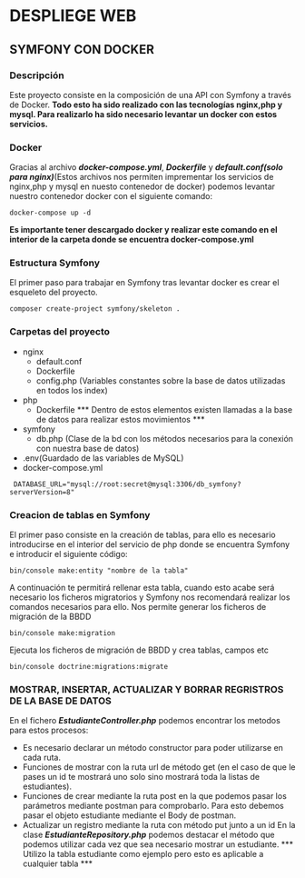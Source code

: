 # DESPLIEGE WEB
## SYMFONY CON DOCKER
### Descripción
Este proyecto consiste en la composición de una API con Symfony a través de Docker.
**Todo esto ha sido realizado con las tecnologías nginx,php y mysql. Para realizarlo ha sido necesario levantar un docker con estos servicios.**
### Docker 
Gracias al archivo ***docker-compose.yml***, ***Dockerfile*** y ***default.conf(solo para nginx)***(Estos archivos nos permiten imprementar los servicios de nginx,php y mysql en nuesto contenedor de docker) podemos levantar nuestro contenedor docker con el siguiente comando:
```
docker-compose up -d
```
__Es importante tener descargado docker y realizar este comando en el interior de la carpeta donde se encuentra docker-compose.yml__
### Estructura Symfony
El primer paso para trabajar en Symfony tras levantar docker es crear el esqueleto del proyecto.
```
composer create-project symfony/skeleton .
```
### Carpetas del proyecto
* nginx 
    - default.conf
    - Dockerfile 
    - config.php (Variables constantes sobre la base de datos utilizadas en todos los index)
* php
    - Dockerfile
    *** Dentro de estos elementos existen llamadas a la base de datos para realizar estos movimientos ***
* symfony
    - db.php (Clase de la bd con los métodos necesarios para la conexión con nuestra base de datos)
* .env(Guardado de las variables de MySQL)
* docker-compose.yml
```
 DATABASE_URL="mysql://root:secret@mysql:3306/db_symfony?serverVersion=8"
```
### Creacion de tablas en Symfony
El primer paso consiste en la creación de tablas, para ello es necesario introducirse en el interior del servicio de php donde se encuentra Symfony e introducir el siguiente código:
```
bin/console make:entity "nombre de la tabla"
```
A continuación te permitirá rellenar esta tabla, cuando esto acabe será necesario los ficheros migratorios y Symfony nos recomendará realizar los comandos necesarios para ello.
Nos permite generar los ficheros de migración de la BBDD
```
bin/console make:migration
```
Ejecuta los ficheros de migración de BBDD y crea tablas, campos etc
```
bin/console doctrine:migrations:migrate
```
### MOSTRAR, INSERTAR, ACTUALIZAR Y BORRAR REGRISTROS DE LA BASE DE DATOS 
En el fichero ***EstudianteController.php*** podemos encontrar los metodos para estos procesos:
* Es necesario declarar un método constructor para poder utilizarse en cada ruta.
* Funciones de mostrar con la ruta url de método get (en el caso de que le pases un id te mostrará uno solo sino mostrará toda la listas de estudiantes).
* Funciones de crear mediante la ruta post en la que podemos pasar los parámetros mediante postman para comprobarlo. Para esto debemos pasar el objeto estudiante mediante el Body de postman.
* Actualizar un registro mediante la ruta con método put junto a un id
En la clase ***EstudianteRepository.php*** podemos destacar el método que podemos utilizar cada vez que sea necesario mostrar un estudiante.
    *** Utilizo la tabla estudiante como ejemplo pero esto es aplicable a cualquier tabla ***




